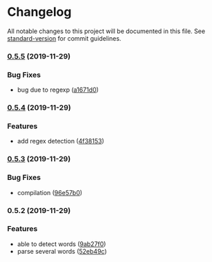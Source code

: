 # Changelog

All notable changes to this project will be documented in this file. See [standard-version](https://github.com/conventional-changelog/standard-version) for commit guidelines.

### [0.5.5](https://github.com/ThibaultFriedrich/natural-script/compare/v0.5.4...v0.5.5) (2019-11-29)


### Bug Fixes

* bug due to regexp ([a1671d0](https://github.com/ThibaultFriedrich/natural-script/commit/a1671d053d02c48aaa113e4890e205ab0ffb2024))

### [0.5.4](https://github.com/ThibaultFriedrich/natural-script/compare/v0.5.3...v0.5.4) (2019-11-29)


### Features

* add regex detection ([4f38153](https://github.com/ThibaultFriedrich/natural-script/commit/4f38153729510f3d918deec0e67f6b628da9057d))

### [0.5.3](https://github.com/ThibaultFriedrich/natural-script/compare/v0.5.2...v0.5.3) (2019-11-29)


### Bug Fixes

* compilation ([96e57b0](https://github.com/ThibaultFriedrich/natural-script/commit/96e57b0fb867b89ffaaf684429a1c53b343e8c7f))

### 0.5.2 (2019-11-29)

### Features

- able to detect words ([9ab27f0](https://github.com/ThibaultFriedrich/natural-script/commit/9ab27f096ed1ace2abd18ef7a29edab7f06510df))
- parse several words ([52eb49c](https://github.com/ThibaultFriedrich/natural-script/commit/52eb49c59d5e738dce4ac0f435b879eebad2e38b))
